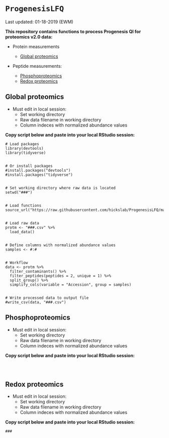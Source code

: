 # `ProgenesisLFQ`

Last updated: 01-18-2019 (EWM)

**This repository contains functions to process Progenesis QI for proteomics v2.0 data:**
* Protein measurements
  + [Global proteomics](https://github.com/hickslab/ProgenesisLFQ#global-proteomics)
  
* Peptide measurements:
  + [Phosphoproteomics](https://github.com/hickslab/ProgenesisLFQ#phosphoproteomics)
  + [Redox proteomics](https://github.com/hickslab/ProgenesisLFQ#redox-proteomics)

## Global proteomics
* Must edit in local session:
  + Set working directory
  + Raw data filename in working directory
  + Column indeces with normalized abundance values

**Copy script below and paste into your local RStudio session:**

```{r}
# Load packages
library(devtools)
library(tidyverse)


# Or install packages
#install.packages("devtools")
#install.packages("tidyverse")


# Set working directory where raw data is located
setwd("###")


# Load functions 
source_url("https://raw.githubusercontent.com/hickslab/ProgenesisLFQ/master/EWM_ProgenesisLFQ_Global.R")


# Load raw data
protm <- "###.csv" %>%
  load_data()


# Define columns with normalized abundance values
samples <- #:#


# Workflow
data <- protm %>%
  filter_contaminants() %>%
  filter_peptides(peptides = 2, unique = 1) %>%
  split_group() %>%
  simplify_cols(variable = "Accession", group = samples)
  

# Write processed data to output file
#write_csv(data, "###.csv")

```

## Phosphoproteomics
* Must edit in local session:
  + Set working directory
  + Raw data filename in working directory
  + Column indeces with normalized abundance values

**Copy script below and paste into your local RStudio session:**

```{r}



```

## Redox proteomics
* Must edit in local session:
  + Set working directory
  + Raw data filename in working directory
  + Column indeces with normalized abundance values

**Copy script below and paste into your local RStudio session:**

```{r}
###
```

